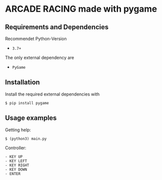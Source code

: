 # ARCADE RACING made with pygame

## Requirements and Dependencies
Recommendet Python-Version
- `3.7+`

The only external dependency are
- `PyGame`

## Installation
Install the required external dependencies with

```shell
$ pip install pygame
```

## Usage examples
Getting help:
```shell
$ (python3) main.py
```

Controller:
```shell
- KEY UP
- KEY LEFT
- KEY RIGHT
- KEY DOWN
- ENTER
```
